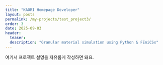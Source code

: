 ```yaml
---
title: "KAORI Homepage Developer"
layout: posts
permalink: /my-projects/test_project3/
order: 3
date: 2025-09-03
header:
  teaser:
  description: "Granular material simulation using Python & FEniCSx"
---
```


여기서 프로젝트 설명을 자유롭게 작성하면 돼요.
